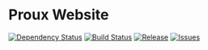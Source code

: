 Proux Website
=============

[![Dependency Status](http://img.shields.io/gemnasium/proux/www.proux.de.svg?style=flat-square)](https://gemnasium.com/proux/www.proux.de.svg?style=flat-square) [![Build Status](http://img.shields.io/travis/proux/www.proux.de.svg?style=flat-square)](https://travis-ci.org/proux/www.proux.de)  [![Release](http://img.shields.io/github/release/proux/www.proux.de.svg?style=flat-square)](https://github.com/proux/www.proux.de/releases) [![Issues](http://img.shields.io/github/issues/proux/www.proux.de.svg?style=flat-square)](https://github.com/proux/www.proux.de/issues)

